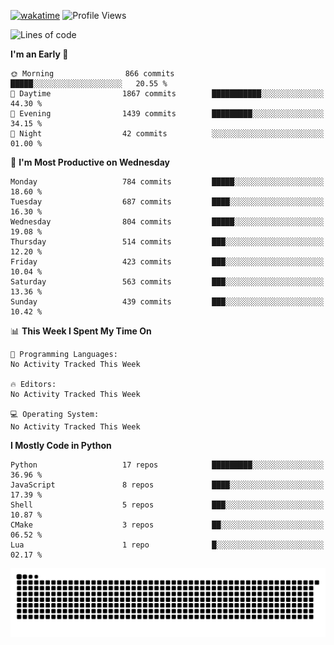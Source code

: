 [![wakatime](https://wakatime.com/badge/user/b920b284-3cde-4cd4-b72e-f7f22d050b16.svg)](https://wakatime.com/@b920b284-3cde-4cd4-b72e-f7f22d050b16)
![Profile Views](http://img.shields.io/badge/Profile%20Views-4586-blue)
<!--START_SECTION:waka-->
![Lines of code](https://img.shields.io/badge/From%20Hello%20World%20I%27ve%20Written-5.5%20million%20lines%20of%20code-blue)

**I'm an Early 🐤** 

```text
🌞 Morning                866 commits         █████░░░░░░░░░░░░░░░░░░░░   20.55 % 
🌆 Daytime                1867 commits        ███████████░░░░░░░░░░░░░░   44.30 % 
🌃 Evening                1439 commits        █████████░░░░░░░░░░░░░░░░   34.15 % 
🌙 Night                  42 commits          ░░░░░░░░░░░░░░░░░░░░░░░░░   01.00 % 
```
📅 **I'm Most Productive on Wednesday** 

```text
Monday                   784 commits         █████░░░░░░░░░░░░░░░░░░░░   18.60 % 
Tuesday                  687 commits         ████░░░░░░░░░░░░░░░░░░░░░   16.30 % 
Wednesday                804 commits         █████░░░░░░░░░░░░░░░░░░░░   19.08 % 
Thursday                 514 commits         ███░░░░░░░░░░░░░░░░░░░░░░   12.20 % 
Friday                   423 commits         ███░░░░░░░░░░░░░░░░░░░░░░   10.04 % 
Saturday                 563 commits         ███░░░░░░░░░░░░░░░░░░░░░░   13.36 % 
Sunday                   439 commits         ███░░░░░░░░░░░░░░░░░░░░░░   10.42 % 
```


📊 **This Week I Spent My Time On** 

```text
💬 Programming Languages: 
No Activity Tracked This Week

🔥 Editors: 
No Activity Tracked This Week

💻 Operating System: 
No Activity Tracked This Week
```

**I Mostly Code in Python** 

```text
Python                   17 repos            █████████░░░░░░░░░░░░░░░░   36.96 % 
JavaScript               8 repos             ████░░░░░░░░░░░░░░░░░░░░░   17.39 % 
Shell                    5 repos             ███░░░░░░░░░░░░░░░░░░░░░░   10.87 % 
CMake                    3 repos             ██░░░░░░░░░░░░░░░░░░░░░░░   06.52 % 
Lua                      1 repo              █░░░░░░░░░░░░░░░░░░░░░░░░   02.17 % 
```




<!--END_SECTION:waka-->
![Snake animation](https://raw.githubusercontent.com/timmypidashev/timmypidashev/main/commits.svg)
